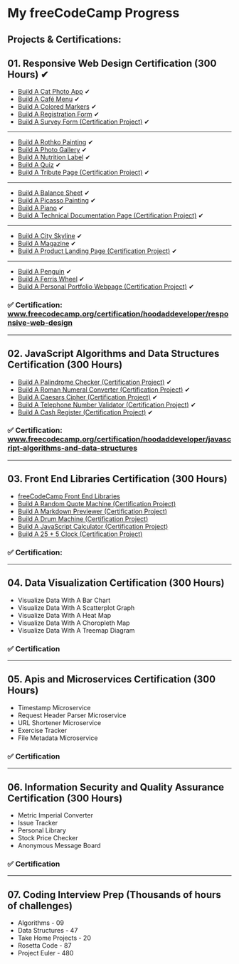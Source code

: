 # My freeCodeCamp Progress
## Projects & Certifications:
## 01. Responsive Web Design Certification (300 Hours) ✔

- [Build A Cat Photo App](https://github.com/hoodaddeveloper/Cat-Photo-App) ✔
- [Build A Café Menu](https://github.com/hoodaddeveloper/Cafe-Menu) ✔
- [Build A Colored Markers](https://github.com/hoodaddeveloper/Colored-Markers) ✔
- [Build A Registration Form](https://github.com/hoodaddeveloper/Registration-Form) ✔
- [Build A Survey Form (Certification Project)](https://github.com/hoodaddeveloper/Survey-Form) ✔

---

- [Build A Rothko Painting](https://github.com/hoodaddeveloper/Rothko-Painting) ✔
- [Build A Photo Gallery](https://github.com/hoodaddeveloper/Photo-Gallery) ✔
- [Build A Nutrition Label](https://github.com/hoodaddeveloper/Nutrition-Label) ✔
- [Build A Quiz](https://github.com/hoodaddeveloper/Quiz) ✔
- [Build A Tribute Page (Certification Project)](https://github.com/hoodaddeveloper/Tribute-Page) ✔

---

- [Build A Balance Sheet](https://github.com/hoodaddeveloper/Balance-Sheet) ✔
- [Build A Picasso Painting](https://github.com/hoodaddeveloper/Picasso-Painting) ✔
- [Build A Piano](https://github.com/hoodaddeveloper/CSS-Piano) ✔
- [Build A Technical Documentation Page (Certification Project)](https://github.com/hoodaddeveloper/Technical-Documentation-Page) ✔

---

- [Build A City Skyline](https://github.com/hoodaddeveloper/City-Skyline) ✔
- [Build A Magazine](https://github.com/hoodaddeveloper/Magazine) ✔
- [Build A Product Landing Page (Certification Project)](https://github.com/hoodaddeveloper/Product-Landing-Page) ✔

---

- [Build A Penguin](https://github.com/hoodaddeveloper/Penguin) ✔
- [Build A Ferris Wheel](https://github.com/hoodaddeveloper/Ferris-Wheel) ✔
- [Build A Personal Portfolio Webpage (Certification Project)](https://github.com/hoodaddeveloper/freeCodeCamp-Personal-Portfolio) ✔

### ✅ Certification: www.freecodecamp.org/certification/hoodaddeveloper/responsive-web-design

---

## 02. JavaScript Algorithms and Data Structures Certification (300 Hours)

- [Build A Palindrome Checker (Certification Project)](https://github.com/hoodaddeveloper/Palindrome-Checker) ✔
- [Build A Roman Numeral Converter (Certification Project)](https://github.com/hoodaddeveloper/Roman-Numeral-Converter) ✔
- [Build A Caesars Cipher (Certification Project)](https://github.com/hoodaddeveloper/Caesars-Cipher) ✔
- [Build A Telephone Number Validator (Certification Project)](https://github.com/hoodaddeveloper/Telephone-Number-Validator) ✔
- [Build A Cash Register (Certification Project)](https://github.com/hoodaddeveloper/Cash-Register) ✔

### ✅ Certification: www.freecodecamp.org/certification/hoodaddeveloper/javascript-algorithms-and-data-structures

---

## 03. Front End Libraries Certification (300 Hours)

- [freeCodeCamp Front End Libraries](https://github.com/hoodaddeveloper/Frontend-Development-Libraries)
- [Build A Random Quote Machine (Certification Project)](https://github.com/hoodaddeveloper/...)
- [Build A Markdown Previewer (Certification Project)](https://github.com/hoodaddeveloper/...)
- [Build A Drum Machine (Certification Project)](https://github.com/hoodaddeveloper/...)
- [Build A JavaScript Calculator (Certification Project)](https://github.com/hoodaddeveloper/...)
- [Build A 25 + 5 Clock (Certification Project)](https://github.com/hoodaddeveloper/...)

### ✅ Certification:

---

## 04. Data Visualization Certification (300 Hours)

- Visualize Data With A Bar Chart
- Visualize Data With A Scatterplot Graph
- Visualize Data With A Heat Map
- Visualize Data With A Choropleth Map
- Visualize Data With A Treemap Diagram

### ✅ Certification

---

## 05. Apis and Microservices Certification (300 Hours)

- Timestamp Microservice
- Request Header Parser Microservice
- URL Shortener Microservice
- Exercise Tracker
- File Metadata Microservice

### ✅ Certification

---

## 06. Information Security and Quality Assurance Certification (300 Hours)

- Metric Imperial Converter
- Issue Tracker
- Personal Library
- Stock Price Checker
- Anonymous Message Board

### ✅ Certification

---

## 07. Coding Interview Prep (Thousands of hours of challenges)

- Algorithms - 09
- Data Structures - 47
- Take Home Projects - 20
- Rosetta Code - 87
- Project Euler - 480
